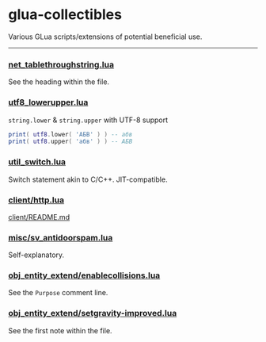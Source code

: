 # glua-collectibles
 Various GLua scripts/extensions of potential beneficial use.

---

### [net_tablethroughstring.lua](./net_tablethroughstring.lua)
 See the heading within the file.

### [utf8_lowerupper.lua](./utf8_lowerupper.lua)
 `string.lower` & `string.upper` with UTF-8 support
```lua
print( utf8.lower( 'АБВ' ) ) -- абв
print( utf8.upper( 'абв' ) ) -- АБВ
```

### [util_switch.lua](./util_switch.lua)
 Switch statement akin to C/C++. JIT-compatible.

### [client/http.lua](./client/http.lua)
 [client/README.md](./client/README.md)

### [misc/sv_antidoorspam.lua](./misc/sv_antidoorspam.lua)
 Self-explanatory.

### [obj_entity_extend/enablecollisions.lua](./obj_entity_extend/enablecollisions.lua)
 See the `Purpose` comment line.

### [obj_entity_extend/setgravity-improved.lua](./obj_entity_extend/setgravity-improved.lua)
 See the first note within the file.
